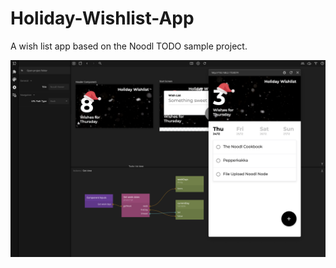 # Holiday-Wishlist-App
A wish list app based on the Noodl TODO sample project. 

![Holiday-Wishlist-App](https://github.com/noodlapp/Holiday-Wishlist-App/blob/master/wishlist.png)
